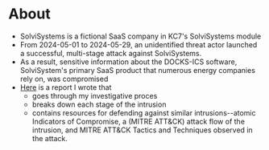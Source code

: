 # About
- SolviSystems is a fictional SaaS company in KC7's SolviSystems module
- From 2024-05-01 to 2024-05-29, an unidentified threat actor launched a successful, multi-stage attack against SolviSystems. 
- As a result, sensitive information about the DOCKS-ICS software, SolviSystem's primary SaaS product that numerous energy companies rely on, was compromised 
- [Here](https://docs.google.com/viewer?url=https://github.com/Red91K/Threat-Research/blob/f72967b95ec2e672f7d96eab4b60a8ab89d8cbd3/KC7/SolviSystems/Intrusion%20Report%20-%20SolviSystems.pdf?raw=true) is a report I wrote that
   - goes through my investigative proces
   - breaks down each stage of the intrusion
   - contains resources for defending against similar intrusions--atomic Indicators of Compromise, a (MITRE ATT&CK) attack flow of the intrusion, and MITRE ATT&CK Tactics and Techniques observed in the attack.

